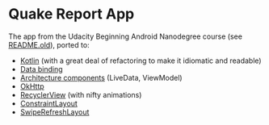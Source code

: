 Quake Report App
===================================

The app from the Udacity Beginning Android Nanodegree course (see [README.old](README.old.md)),
ported to:

* [Kotlin](kotl.in) (with a great deal of refactoring to make it idiomatic and readable)
* [Data binding](https://developer.android.com/topic/libraries/data-binding)
* [Architecture components](https://developer.android.com/arch) (LiveData, ViewModel)
* [OkHttp](https://square.github.io/okhttp/)
* [RecyclerView](https://developer.android.com/reference/android/support/v7/widget/RecyclerView.html) (with nifty animations)
* [ConstraintLayout](https://developer.android.com/reference/android/support/constraint/ConstraintLayout.html)
* [SwipeRefreshLayout](https://developer.android.com/reference/android/support/v4/widget/SwipeRefreshLayout.html)
